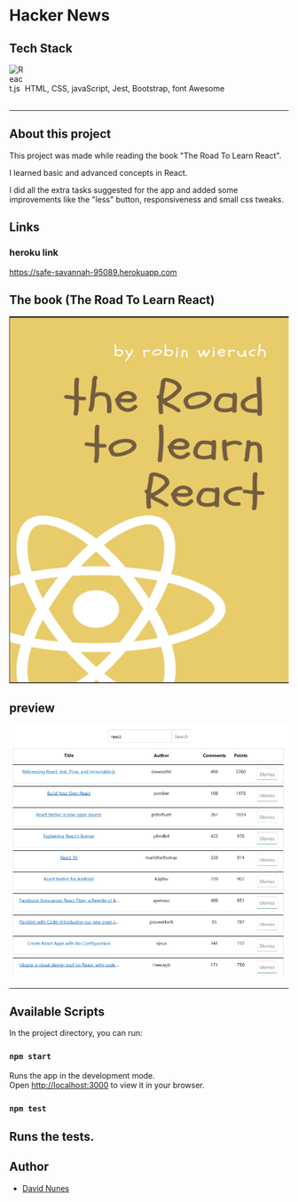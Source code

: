 # Hacker News

## Tech Stack

<img align="left" alt="React.js" width="28px" src="https://cdn-icons-png.flaticon.com/512/919/919851.png" />

</br>
</br>
HTML, CSS, javaScript, Jest, Bootstrap, font Awesome

</br>
</br>

---

## About this project
This project was made while reading the book "The Road To Learn React".

I learned basic and advanced concepts in React.

I did all the extra tasks suggested for the app and added some improvements like the "less" button, responsiveness and small css tweaks.

## Links

### heroku link
https://safe-savannah-95089.herokuapp.com

## The book (The Road To Learn React)
![screenshot](readme_img/book.png)


## preview
![screenshot](readme_img/preview.jpg)

---

## Available Scripts

In the project directory, you can run:

### `npm start`
Runs the app in the development mode.\
Open [http://localhost:3000](http://localhost:3000) to view it in your browser.

### `npm test`
Runs the tests.
---

## Author

- [David Nunes](https://www.github.com/Dnuns)